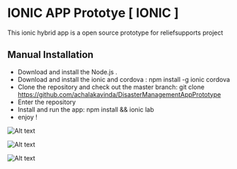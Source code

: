 # IONIC APP Prototye [ IONIC  ]
This ionic hybrid app is a open source prototype for reliefsupports project

## Manual Installation

  - Download and install the Node.js .
  - Download and install the ionic and cordova : npm install -g ionic cordova
  - Clone the repository and check out the master branch: git clone https://github.com/achalakavinda/DisasterManagementAppPrototype
  - Enter the repository 
  - Install and run the app: npm install && ionic lab
  - enjoy !

![Alt text](https://github.com/achalakavinda/DisasterManagementAppPrototype/blob/master/Images/Main%20Pages.PNG?raw=true "")

![Alt text](https://github.com/achalakavinda/DisasterManagementAppPrototype/blob/master/Images/Home.PNG?raw=true "")

![Alt text](https://github.com/achalakavinda/DisasterManagementAppPrototype/blob/master/Images/add%20items.PNG?raw=true "")

